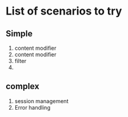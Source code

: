 # List of scenarios to try

## Simple
1. content modifier
2. content modifier 
3. filter
4. 
## complex
 1. session management
 2. Error handling
